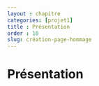 ```yaml
---
layout : chapitre
categories: [projet1]
title : Présentation
order : 10
slug: création-page-hommage
---
```


# Présentation